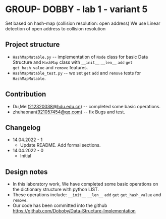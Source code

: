 # GROUP- DOBBY - lab 1 - variant 5

Set based on hash-map (collision resolution: open address)
We use Linear detection of open address to collision resolution

## Project structure

- `HashMapMutable.py` -- implementation of `Node` class for basic Data Structure and `HashMap` class with `__init__` `__len__` `add` `get` `get_hash_value` 
   and `remove` features.
- `HashMapMutable_test.py` -- we set `get` `add` and `remove` tests for `HashMapMutable`.

## Contribution

- Du,Mei(212320038@hdu.edu.cn) -- completed some basic operations.
- zhuhaonan(921057454@qq.com) -- fix Bugs and test.

## Changelog

- 14.04.2022 - 1
  - Update README. Add formal sections.
- 14.04.2022 - 0
  - Initial

## Design notes

- In this laboratory work, We have completed some basic operations on the dictionary structure with python LIST. 
- These operations include: `__init__` `__len__` `add` `get` `get_hash_value` and `remove`.
- Our code has been committed into the github <https://github.com/Doboby/Data-Structure-Implementation>
